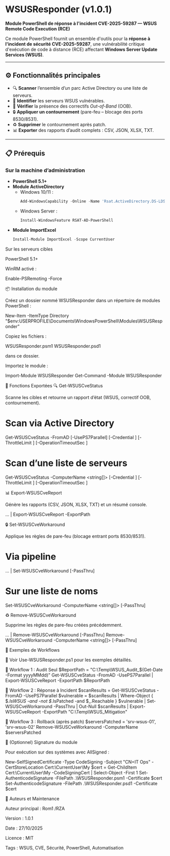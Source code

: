# WSUSResponder (v1.0.1)

**Module PowerShell de réponse à l'incident CVE-2025-59287 — WSUS Remote Code Execution (RCE)**

Ce module PowerShell fournit un ensemble d'outils pour la **réponse à l'incident de sécurité CVE-2025-59287**, une vulnérabilité critique d'exécution de code à distance (RCE) affectant **Windows Server Update Services (WSUS)**.

---

## ⚙️ Fonctionnalités principales

- 🔍 **Scanner** l’ensemble d’un parc Active Directory ou une liste de serveurs.
- 🧩 **Identifier** les serveurs WSUS vulnérables.
- 🧱 **Vérifier** la présence des correctifs *Out-of-Band* (OOB).
- 🔒 **Appliquer un contournement** (pare-feu – blocage des ports 8530/8531).
- ♻️ **Supprimer** le contournement après patch.
- 📊 **Exporter** des rapports d’audit complets : CSV, JSON, XLSX, TXT.

---

## 📋 Prérequis

### Sur la machine d’administration
- **PowerShell 5.1+**
- **Module ActiveDirectory**  
  - Windows 10/11 :  
    ```powershell
    Add-WindowsCapability -Online -Name 'Rsat.ActiveDirectory.DS-LDS.Tools~~~~0.0.1.0'
    ```
  - Windows Server :  
    ```powershell
    Install-WindowsFeature RSAT-AD-PowerShell
    ```
- **Module ImportExcel**  
  ```powershell
  Install-Module ImportExcel -Scope CurrentUser
Sur les serveurs cibles

PowerShell 5.1+

WinRM activé :

Enable-PSRemoting -Force

📦 Installation du module

Créez un dossier nommé WSUSResponder dans un répertoire de modules PowerShell :

New-Item -ItemType Directory "$env:USERPROFILE\Documents\WindowsPowerShell\Modules\WSUSResponder"


Copiez les fichiers :

WSUSResponder.psm1
WSUSResponder.psd1


dans ce dossier.

Importez le module :

Import-Module WSUSResponder
Get-Command -Module WSUSResponder

🧩 Fonctions Exportées
🔍 Get-WSUSCveStatus

Scanne les cibles et retourne un rapport d’état (WSUS, correctif OOB, contournement).

# Scan via Active Directory
Get-WSUSCveStatus -FromAD [-UsePS7Parallel] [-Credential <pscredential>] [-ThrottleLimit <int>] [-OperationTimeoutSec <int>]

# Scan d’une liste de serveurs
Get-WSUSCveStatus -ComputerName <string[]> [-Credential <pscredential>] [-ThrottleLimit <int>] [-OperationTimeoutSec <int>]

📊 Export-WSUSCveReport

Génère les rapports (CSV, JSON, XLSX, TXT) et un résumé console.

... | Export-WSUSCveReport -ExportPath <string>

🔒 Set-WSUSCveWorkaround

Applique les règles de pare-feu (blocage entrant ports 8530/8531).

# Via pipeline
... | Set-WSUSCveWorkaround [-PassThru]

# Sur une liste de noms
Set-WSUSCveWorkaround -ComputerName <string[]> [-PassThru]

♻️ Remove-WSUSCveWorkaround

Supprime les règles de pare-feu créées précédemment.

... | Remove-WSUSCveWorkaround [-PassThru]
Remove-WSUSCveWorkaround -ComputerName <string[]> [-PassThru]

🧭 Exemples de Workflows

📄 Voir Use-WSUSResponder.ps1 pour les exemples détaillés.

🔹 Workflow 1 : Audit Seul
$ReportPath = "C:\Temp\WSUS_Audit_$(Get-Date -Format yyyyMMdd)"
Get-WSUSCveStatus -FromAD -UsePS7Parallel | Export-WSUSCveReport -ExportPath $ReportPath

🔹 Workflow 2 : Réponse à Incident
$scanResults = Get-WSUSCveStatus -FromAD -UsePS7Parallel
$vulnerable = $scanResults | Where-Object { $_.IsWSUS -and -not $_.IsPatched -and $_.Reachable }
$vulnerable | Set-WSUSCveWorkaround -PassThru | Out-Null
$scanResults | Export-WSUSCveReport -ExportPath "C:\Temp\WSUS_Mitigation"

🔹 Workflow 3 : Rollback (après patch)
$serversPatched = 'srv-wsus-01', 'srv-wsus-02'
Remove-WSUSCveWorkaround -ComputerName $serversPatched

🔏 (Optionnel) Signature du module

Pour exécution sur des systèmes avec AllSigned :

New-SelfSignedCertificate -Type CodeSigning -Subject "CN=IT Ops" -CertStoreLocation Cert:\CurrentUser\My
$cert = Get-ChildItem Cert:\CurrentUser\My -CodeSigningCert | Select-Object -First 1
Set-AuthenticodeSignature -FilePath .\WSUSResponder.psm1 -Certificate $cert
Set-AuthenticodeSignature -FilePath .\WSUSResponder.psd1 -Certificate $cert

🧰 Auteurs et Maintenance

Auteur principal : Rom1 /RZA

Version : 1.0.1

Date : 27/10/2025

Licence : MIT

Tags : WSUS, CVE, Sécurité, PowerShell, Automatisation